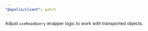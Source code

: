 ```yaml
---
"@apollo/client": patch
---
```


Adjust `useReadQuery` wrapper logic to work with transported objects.
